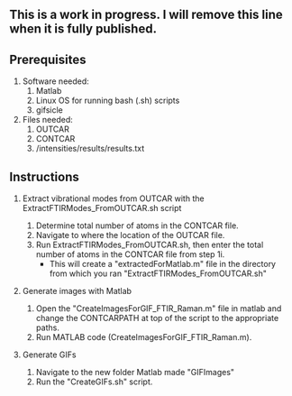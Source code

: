## This is a work in progress. I will remove this line when it is fully published.
## Prerequisites
1. Software needed:
    1. Matlab
    2. Linux OS for running bash (.sh) scripts
    3. gifsicle
2. Files needed:
    1. OUTCAR
    2. CONTCAR
    3. /intensities/results/results.txt
   
   
## Instructions
1. Extract vibrational modes from OUTCAR with the ExtractFTIRModes_FromOUTCAR.sh script
    1. Determine total number of atoms in the CONTCAR file.
    2. Navigate to where the location of the OUTCAR file.
    3. Run ExtractFTIRModes_FromOUTCAR.sh, then enter the total number of atoms in the CONTCAR file from step 1i.
       - This will create a "extractedForMatlab.m" file in the directory from which you ran "ExtractFTIRModes_FromOUTCAR.sh"

2. Generate images with Matlab
    1. Open the "CreateImagesForGIF_FTIR_Raman.m" file in matlab and change the CONTCARPATH at top of the script to the appropriate paths.
    2. Run MATLAB code (CreateImagesForGIF_FTIR_Raman.m).

3. Generate GIFs
    1. Navigate to the new folder Matlab made "GIFImages"
    2. Run the "CreateGIFs.sh" script.

